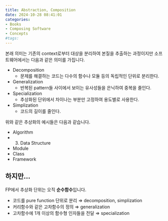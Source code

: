 ```yaml
---
title: Abstraction, Composition
date: 2024-10-28 08:41:01
categories:
- Books
- Composing Software
- Concepts
#tags:
---
```

본래 의미는 기존의 context로부터 대상을 분리하여 본질을 추출하는 과정이지만 소프트웨어에서는 다음과 같은 의미를 가집니다.

- Decomposition
    - 문제를 해결하는 코드는 다수의 함수나 모듈 등의 독립적인 단위로 분리한다.
- Generalization
    - 반복된 pattern들 사이에서 보이는 유사성들을 은닉하여 중복을 줄인다.
- Specialization
    - 추상화된 단위에서 차이나는 부분만 고정하여 용도별로 사용한다.
- Simplization
    - 코드의 길이를 줄인다.

위와 같은 추상화의 예시들은 다음과 같습니다.

- Algorithm
- 3. Data Structure
- Module
- Class
- Framework

## 하지만...

FP에서 추상화 단위는 오직 **순수함수**입니다.

- 코드를 pure function 단위로 분리 ⇒ decomposition, simplization
- 커리함수와 같은 고차함수의 정의 ⇒ generalization
- 고차함수에 1개 이상의 함수형 인자들을 전달 ⇒ specialization
